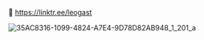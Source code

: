 🔗 https://linktr.ee/leogast

![35AC8316-1099-4824-A7E4-9D78D82AB948_1_201_a](https://github.com/leogast/leogast/assets/87450778/67d9f5f7-1583-4bb3-9ca1-3a9c3edf69e6)

<!--
**leogast/leogast** is a ✨ _special_ ✨ repository because its `README.md` (this file) appears on your GitHub profile.

Here are some ideas to get you started:

- 🔭 I’m currently working on ...
- 🌱 I’m currently learning ...
- 👯 I’m looking to collaborate on ...
- 🤔 I’m looking for help with ...
- 💬 Ask me about ...
- 📫 How to reach me: ...
- 😄 Pronouns: ...
- ⚡ Fun fact: ...
-->
